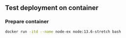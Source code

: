 
## Test deployment on container

### Prepare container

```sh
docker run -itd --name node-ex node:13.6-stretch bash
```